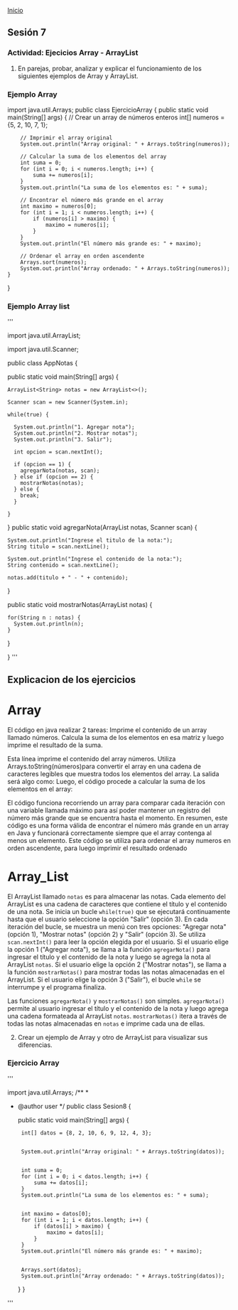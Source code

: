 <!-- No borrar o modificar -->
[Inicio](./index.md)

## Sesión 7 
### Actividad: Ejecicios Array - ArrayList
1. En parejas, probar, analizar y explicar el funcionamiento de los siguientes ejemplos de Array y ArrayList.

### Ejemplo Array

import java.util.Arrays;
public class EjercicioArray {
    public static void main(String[] args) {
        // Crear un array de números enteros
        int[] numeros = {5, 2, 10, 7, 1};

        // Imprimir el array original
        System.out.println("Array original: " + Arrays.toString(numeros));

        // Calcular la suma de los elementos del array
        int suma = 0;
        for (int i = 0; i < numeros.length; i++) {
            suma += numeros[i];
        }
        System.out.println("La suma de los elementos es: " + suma);

        // Encontrar el número más grande en el array
        int maximo = numeros[0];
        for (int i = 1; i < numeros.length; i++) {
            if (numeros[i] > maximo) {
                maximo = numeros[i];
            }
        }
        System.out.println("El número más grande es: " + maximo);

        // Ordenar el array en orden ascendente
        Arrays.sort(numeros);
        System.out.println("Array ordenado: " + Arrays.toString(numeros));
    }
}

 ### Ejemplo Array list

'''

import java.util.ArrayList; 

import java.util.Scanner;

public class AppNotas {

  public static void main(String[] args) {

    ArrayList<String> notas = new ArrayList<>();

    Scanner scan = new Scanner(System.in);

    while(true) {

      System.out.println("1. Agregar nota");  
      System.out.println("2. Mostrar notas");
      System.out.println("3. Salir");

      int opcion = scan.nextInt();

      if (opcion == 1) {
        agregarNota(notas, scan);  
      } else if (opcion == 2) {
        mostrarNotas(notas);
      } else {
        break;
      }

    }

  }
  public static void agregarNota(ArrayList<String> notas, Scanner scan) {
    
    System.out.println("Ingrese el titulo de la nota:");
    String titulo = scan.nextLine();
    
    System.out.println("Ingrese el contenido de la nota:");
    String contenido = scan.nextLine();
    
    notas.add(titulo + " - " + contenido);

  }

  public static void mostrarNotas(ArrayList<String> notas) {

    for(String n : notas) {
      System.out.println(n);
    }

  }

}
'''

## Explicacion de los ejercicios 

# Array

El código en java realizar 2 tareas:
Imprime el contenido de un array llamado números.
Calcula la suma de los elementos en esa matriz y luego imprime el resultado de la suma.

Esta línea imprime el contenido del array números. Utiliza Arrays.toString(números)para convertir el array en una cadena de caracteres legibles que muestra todos los elementos del array. La salida será algo como:
Luego, el código procede a calcular la suma de los elementos en el array:

El código funciona recorriendo un array para comparar cada iteración con una variable llamada máximo para así poder mantener un registro del número más grande que se encuentra hasta el momento.
En resumen, este código es una forma válida de encontrar el número más grande en un array en Java y funcionará correctamente siempre que el array contenga al menos un elemento.
Este código se utiliza para ordenar el array numeros en orden ascendente, para luego imprimir el resultado ordenado 

# Array_List

El  ArrayList llamado `notas` es para almacenar las notas. Cada elemento del ArrayList es una cadena de caracteres que contiene el título y el contenido de una nota.
Se inicia un bucle `while(true)` que se ejecutará continuamente hasta que el usuario seleccione la opción "Salir" (opción 3).
 En cada iteración del bucle, se muestra un menú con tres opciones: "Agregar nota" (opción 1), "Mostrar notas" (opción 2) y "Salir" (opción 3).
Se utiliza `scan.nextInt()` para leer la opción elegida por el usuario.
Si el usuario elige la opción 1 ("Agregar nota"), se llama a la función `agregarNota()` para ingresar el título y el contenido de la nota y luego se agrega la nota al ArrayList `notas`.
Si el usuario elige la opción 2 ("Mostrar notas"), se llama a la función `mostrarNotas()` para mostrar todas las notas almacenadas en el ArrayList.
 Si el usuario elige la opción 3 ("Salir"), el bucle `while` se interrumpe y el programa finaliza.

Las funciones `agregarNota()` y `mostrarNotas()` son simples. `agregarNota()` permite al usuario ingresar el título y el contenido de la nota y luego agrega una cadena formateada al ArrayList `notas`. `mostrarNotas()` itera a través de todas las notas almacenadas en `notas` e imprime cada una de ellas.

2. Crear un ejemplo de Array y otro de ArrayList para visualizar sus diferencias.

 ### Ejercicio Array

'''

import java.util.Arrays;
/**
 *
 * @author user
 */
public class Sesion8 {

    public static void main(String[] args) {
        
        int[] datos = {8, 2, 10, 6, 9, 12, 4, 3};

        
        System.out.println("Array original: " + Arrays.toString(datos));

        
        int suma = 0;
        for (int i = 0; i < datos.length; i++) {
            suma += datos[i];
        }
        System.out.println("La suma de los elementos es: " + suma);

        
        int maximo = datos[0];
        for (int i = 1; i < datos.length; i++) {
            if (datos[i] > maximo) {
                maximo = datos[i];
            }
        }
        System.out.println("El número más grande es: " + maximo);

        
        Arrays.sort(datos);
        System.out.println("Array ordenado: " + Arrays.toString(datos));
    }
}

'''


<!-- Su documentación aquí -->






